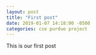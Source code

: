 ```yaml
---
layout: post
title: "First post"
date: 2019-01-07 14:18:00 -0500
categories: cse purdue project
---
```


This is our first post
